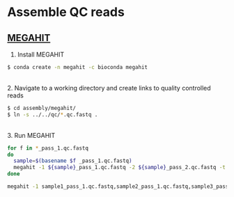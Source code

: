 # Assemble QC reads

## [MEGAHIT](https://academic.oup.com/bioinformatics/article/31/10/1674/177884)

1. Install MEGAHIT

```bash
$ conda create -n megahit -c bioconda megahit
```

\
2. Navigate to a working directory and create links to quality controlled reads

```bash
$ cd assembly/megahit/
$ ln -s ../../qc/*.qc.fastq .
```

\
3. Run MEGAHIT

```bash
for f in *_pass_1.qc.fastq
do
  sample=$(basename $f _pass_1.qc.fastq)
  megahit -1 ${sample}_pass_1.qc.fastq -2 ${sample}_pass_2.qc.fastq -t 20 -m 0.5 --min-contig-len 500 -o ${sample}_megahit_assembly  >& ${sample}_megahit.log.txt
done

megahit -1 sample1_pass_1.qc.fastq,sample2_pass_1.qc.fastq,sample3_pass_1.qc.fastq -2 sample1_pass_2.qc.fastq,sample2_pass_2.qc.fastq,sample3_pass_2.qc.fastq -t 20 -m 0.5 --min-contig-len 500 -o megahit_coassembly >& megahit_coassembly.log.txt
```
